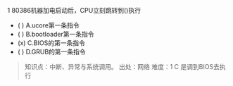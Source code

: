 1
80386机器加电启动后，CPU立刻跳转到()执行
- ( ) A.ucore第一条指令
- ( ) B.bootloader第一条指令
- (x) C.BIOS的第一条指令
- ( ) D.GRUB的第一条指令

> 知识点：中断、异常与系统调用。
> 出处：网络
> 难度：1
> C 是调到BIOS去执行
